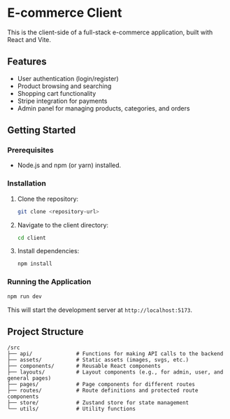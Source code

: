 # E-commerce Client

This is the client-side of a full-stack e-commerce application, built with React and Vite.

## Features

*   User authentication (login/register)
*   Product browsing and searching
*   Shopping cart functionality
*   Stripe integration for payments
*   Admin panel for managing products, categories, and orders

## Getting Started

### Prerequisites

*   Node.js and npm (or yarn) installed.

### Installation

1.  Clone the repository:
    ```bash
    git clone <repository-url>
    ```
2.  Navigate to the client directory:
    ```bash
    cd client
    ```
3.  Install dependencies:
    ```bash
    npm install
    ```

### Running the Application

```bash
npm run dev
```

This will start the development server at `http://localhost:5173`.

## Project Structure

```
/src
├── api/              # Functions for making API calls to the backend
├── assets/           # Static assets (images, svgs, etc.)
├── components/       # Reusable React components
├── layouts/          # Layout components (e.g., for admin, user, and general pages)
├── pages/            # Page components for different routes
├── routes/           # Route definitions and protected route components
├── store/            # Zustand store for state management
└── utils/            # Utility functions
```